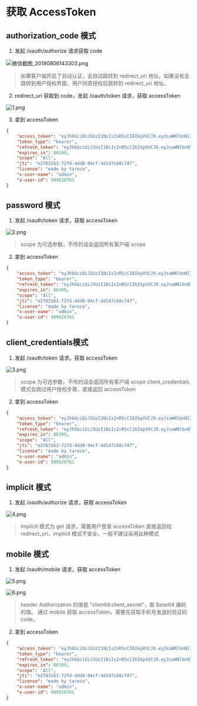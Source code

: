 # 获取 AccessToken

## authorization_code 模式

1. 发起 /oauth/authorize 请求获取 code

![微信截图_20190806143303.png](https://cdn.nlark.com/yuque/0/2019/png/193443/1565073195511-b3655988-37d0-4026-b64b-dc7d14f4ba77.png#align=left&display=inline&height=456&name=%E5%BE%AE%E4%BF%A1%E6%88%AA%E5%9B%BE_20190806143303.png&originHeight=456&originWidth=1602&size=31432&status=done&width=1602)

> 如果客户端开启了自动认证，会自动跳转到 redirect_uri 地址。如果没有会跳转到用户授权界面，用户同意授权后跳转到 redirect_uri 地址。


2. redirect_uri 获取到 code，发起 /oauth/token 请求，获取 accessToken

![1.png](https://cdn.nlark.com/yuque/0/2019/png/193443/1565073269555-cedff6fa-90f2-4f06-af66-fc9e8203d824.png#align=left&display=inline&height=500&name=1.png&originHeight=500&originWidth=1597&size=38711&status=done&width=1597)

3. 拿到 accessToken

```json
{
    "access_token": "eyJhbGciOiJSUzI1NiIsInR5cCI6IkpXVCJ9.eyJsaWNlbnNlIjoibWFkZSBieSB0YXJvY28iLCJ1c2VyX25hbWUiOiJhZG1pbiIsInNjb3BlIjpbIkFsbCJdLCJ4LXVzZXItaWQiOjkwOTYyMDc2MSwiZXhwIjoxNTY0NjQ2NzM4LCJ4LXVzZXItbmFtZSI6ImFkbWluIiwiYXV0aG9yaXRpZXMiOlsiUk9MRV9VU0VSIiwiT1BfVVNFUiJdLCJqdGkiOiJlMjc4MzE2My03MmZkLTRkZDgtOTRjZi00ZDE0N2NiOGM3NDciLCJjbGllbnRfaWQiOiI1ZDIyZWI2ZThiMGM3YmEwNjYwMTQzOTgifQ.ffMbB2IQWCKcQycuEtHxQpjjFtBc6RSfgfOkrVdzQZ6Pfptwji8dP_-nwQcKIAF-rrJeyQzpTCii45iQYj2ElmYALKqAzKxRTv4x8c6wvA0ejoaCa2oadmbEdDNy4EdDrqhNugAh4LPWdzF1V3g20nZexoPRMNjGlk9kJjAXMQoQSTYZom4AB8wWMGz7ZTP2_V3GBx5XNiKU-zXgQ33eEfxUgbg7Is65_PgIv18JTBGl-GLZ86GtvNCMre4U7xtyeNeZ3hCxRBq6lvvhri-DYXePKM6GiJCR7Y4P9216ohr4MV4f05XIy0kkOPLL_UlZar4KjP9PhIBmOEM4Yg6tmQ",
    "token_type": "bearer",
    "refresh_token": "eyJhbGciOiJSUzI1NiIsInR5cCI6IkpXVCJ9.eyJsaWNlbnNlIjoibWFkZSBieSB0YXJvY28iLCJ1c2VyX25hbWUiOiJhZG1pbiIsInNjb3BlIjpbIkFsbCJdLCJhdGkiOiJlMjc4MzE2My03MmZkLTRkZDgtOTRjZi00ZDE0N2NiOGM3NDciLCJ4LXVzZXItaWQiOjkwOTYyMDc2MSwiZXhwIjoxNTY0NjQ2NzM4LCJ4LXVzZXItbmFtZSI6ImFkbWluIiwiYXV0aG9yaXRpZXMiOlsiUk9MRV9VU0VSIiwiT1BfVVNFUiJdLCJqdGkiOiJkNWYyMWQ2Ny02YmJkLTRkMjUtODA4NS1mYjVjNjI3MGZjOTIiLCJjbGllbnRfaWQiOiI1ZDIyZWI2ZThiMGM3YmEwNjYwMTQzOTgifQ.Ts0_kRXhppkNn0yLvw9sAQkcRCVDZAQgW7uxN0yRzf5f3644fXgxEujA6iSWD9hc_HXxNty2hbLQfXXktyUpKbpeQsWmLXdVx6eTTQiUY2ktXeCXh0MazQB0pci2RvYJCLCaDEaRaXRqab1LpLW_UsRZ8WNHf-IjcdBo5t-oaSuGeMY_X1wwqugYIkyENQane7VPVY71l6EvxpGgBxaxuhyHN1uvJ9Q1kvGuOsgdqgItIIylOFu9t-VZcuhoRTs4lq2ywZIMwj3Tsp7LcwUe5NuArXK22yokAzgDlnUCB3WFCy76hKkVZX6K6sD6K5yKlPfkQ4Ghkg3LkEh-7p9o_g",
    "expires_in": 86399,
    "scope": "All",
    "jti": "e2783163-72fd-4dd8-94cf-4d147cb8c747",
    "license": "made by taroco",
    "x-user-name": "admin",
    "x-user-id": 909620761
}
```

## password 模式

1. 发起 /oauth/token 请求，获取 accessToken

![2.png](https://cdn.nlark.com/yuque/0/2019/png/193443/1565073309005-40f00b98-a0e5-44a6-91a4-7d5aa54c7e63.png#align=left&display=inline&height=498&name=2.png&originHeight=498&originWidth=1589&size=36427&status=done&width=1589)

> scope 为可选参数，不传的话会返回所有客户端 scope


2. 拿到 accessToken

```json
{
    "access_token": "eyJhbGciOiJSUzI1NiIsInR5cCI6IkpXVCJ9.eyJsaWNlbnNlIjoibWFkZSBieSB0YXJvY28iLCJ1c2VyX25hbWUiOiJhZG1pbiIsInNjb3BlIjpbIkFsbCJdLCJ4LXVzZXItaWQiOjkwOTYyMDc2MSwiZXhwIjoxNTY0NjQ2NzM4LCJ4LXVzZXItbmFtZSI6ImFkbWluIiwiYXV0aG9yaXRpZXMiOlsiUk9MRV9VU0VSIiwiT1BfVVNFUiJdLCJqdGkiOiJlMjc4MzE2My03MmZkLTRkZDgtOTRjZi00ZDE0N2NiOGM3NDciLCJjbGllbnRfaWQiOiI1ZDIyZWI2ZThiMGM3YmEwNjYwMTQzOTgifQ.ffMbB2IQWCKcQycuEtHxQpjjFtBc6RSfgfOkrVdzQZ6Pfptwji8dP_-nwQcKIAF-rrJeyQzpTCii45iQYj2ElmYALKqAzKxRTv4x8c6wvA0ejoaCa2oadmbEdDNy4EdDrqhNugAh4LPWdzF1V3g20nZexoPRMNjGlk9kJjAXMQoQSTYZom4AB8wWMGz7ZTP2_V3GBx5XNiKU-zXgQ33eEfxUgbg7Is65_PgIv18JTBGl-GLZ86GtvNCMre4U7xtyeNeZ3hCxRBq6lvvhri-DYXePKM6GiJCR7Y4P9216ohr4MV4f05XIy0kkOPLL_UlZar4KjP9PhIBmOEM4Yg6tmQ",
    "token_type": "bearer",
    "refresh_token": "eyJhbGciOiJSUzI1NiIsInR5cCI6IkpXVCJ9.eyJsaWNlbnNlIjoibWFkZSBieSB0YXJvY28iLCJ1c2VyX25hbWUiOiJhZG1pbiIsInNjb3BlIjpbIkFsbCJdLCJhdGkiOiJlMjc4MzE2My03MmZkLTRkZDgtOTRjZi00ZDE0N2NiOGM3NDciLCJ4LXVzZXItaWQiOjkwOTYyMDc2MSwiZXhwIjoxNTY0NjQ2NzM4LCJ4LXVzZXItbmFtZSI6ImFkbWluIiwiYXV0aG9yaXRpZXMiOlsiUk9MRV9VU0VSIiwiT1BfVVNFUiJdLCJqdGkiOiJkNWYyMWQ2Ny02YmJkLTRkMjUtODA4NS1mYjVjNjI3MGZjOTIiLCJjbGllbnRfaWQiOiI1ZDIyZWI2ZThiMGM3YmEwNjYwMTQzOTgifQ.Ts0_kRXhppkNn0yLvw9sAQkcRCVDZAQgW7uxN0yRzf5f3644fXgxEujA6iSWD9hc_HXxNty2hbLQfXXktyUpKbpeQsWmLXdVx6eTTQiUY2ktXeCXh0MazQB0pci2RvYJCLCaDEaRaXRqab1LpLW_UsRZ8WNHf-IjcdBo5t-oaSuGeMY_X1wwqugYIkyENQane7VPVY71l6EvxpGgBxaxuhyHN1uvJ9Q1kvGuOsgdqgItIIylOFu9t-VZcuhoRTs4lq2ywZIMwj3Tsp7LcwUe5NuArXK22yokAzgDlnUCB3WFCy76hKkVZX6K6sD6K5yKlPfkQ4Ghkg3LkEh-7p9o_g",
    "expires_in": 86399,
    "scope": "All",
    "jti": "e2783163-72fd-4dd8-94cf-4d147cb8c747",
    "license": "made by taroco",
    "x-user-name": "admin",
    "x-user-id": 909620761
}
```

## client_credentials模式

1. 发起 /oauth/token 请求，获取 accessToken

![3.png](https://cdn.nlark.com/yuque/0/2019/png/193443/1565073337950-ab1dae00-7e56-464e-8091-71463171333d.png#align=left&display=inline&height=380&name=3.png&originHeight=380&originWidth=1593&size=27271&status=done&width=1593)

> scope 为可选参数，不传的话会返回所有客户端 scope
> client_credentials 模式会跳过用户授权步骤，直接返回 accessToken


2. 拿到 accessToken

```json
{
    "access_token": "eyJhbGciOiJSUzI1NiIsInR5cCI6IkpXVCJ9.eyJsaWNlbnNlIjoibWFkZSBieSB0YXJvY28iLCJ1c2VyX25hbWUiOiJhZG1pbiIsInNjb3BlIjpbIkFsbCJdLCJ4LXVzZXItaWQiOjkwOTYyMDc2MSwiZXhwIjoxNTY0NjQ2NzM4LCJ4LXVzZXItbmFtZSI6ImFkbWluIiwiYXV0aG9yaXRpZXMiOlsiUk9MRV9VU0VSIiwiT1BfVVNFUiJdLCJqdGkiOiJlMjc4MzE2My03MmZkLTRkZDgtOTRjZi00ZDE0N2NiOGM3NDciLCJjbGllbnRfaWQiOiI1ZDIyZWI2ZThiMGM3YmEwNjYwMTQzOTgifQ.ffMbB2IQWCKcQycuEtHxQpjjFtBc6RSfgfOkrVdzQZ6Pfptwji8dP_-nwQcKIAF-rrJeyQzpTCii45iQYj2ElmYALKqAzKxRTv4x8c6wvA0ejoaCa2oadmbEdDNy4EdDrqhNugAh4LPWdzF1V3g20nZexoPRMNjGlk9kJjAXMQoQSTYZom4AB8wWMGz7ZTP2_V3GBx5XNiKU-zXgQ33eEfxUgbg7Is65_PgIv18JTBGl-GLZ86GtvNCMre4U7xtyeNeZ3hCxRBq6lvvhri-DYXePKM6GiJCR7Y4P9216ohr4MV4f05XIy0kkOPLL_UlZar4KjP9PhIBmOEM4Yg6tmQ",
    "token_type": "bearer",
    "refresh_token": "eyJhbGciOiJSUzI1NiIsInR5cCI6IkpXVCJ9.eyJsaWNlbnNlIjoibWFkZSBieSB0YXJvY28iLCJ1c2VyX25hbWUiOiJhZG1pbiIsInNjb3BlIjpbIkFsbCJdLCJhdGkiOiJlMjc4MzE2My03MmZkLTRkZDgtOTRjZi00ZDE0N2NiOGM3NDciLCJ4LXVzZXItaWQiOjkwOTYyMDc2MSwiZXhwIjoxNTY0NjQ2NzM4LCJ4LXVzZXItbmFtZSI6ImFkbWluIiwiYXV0aG9yaXRpZXMiOlsiUk9MRV9VU0VSIiwiT1BfVVNFUiJdLCJqdGkiOiJkNWYyMWQ2Ny02YmJkLTRkMjUtODA4NS1mYjVjNjI3MGZjOTIiLCJjbGllbnRfaWQiOiI1ZDIyZWI2ZThiMGM3YmEwNjYwMTQzOTgifQ.Ts0_kRXhppkNn0yLvw9sAQkcRCVDZAQgW7uxN0yRzf5f3644fXgxEujA6iSWD9hc_HXxNty2hbLQfXXktyUpKbpeQsWmLXdVx6eTTQiUY2ktXeCXh0MazQB0pci2RvYJCLCaDEaRaXRqab1LpLW_UsRZ8WNHf-IjcdBo5t-oaSuGeMY_X1wwqugYIkyENQane7VPVY71l6EvxpGgBxaxuhyHN1uvJ9Q1kvGuOsgdqgItIIylOFu9t-VZcuhoRTs4lq2ywZIMwj3Tsp7LcwUe5NuArXK22yokAzgDlnUCB3WFCy76hKkVZX6K6sD6K5yKlPfkQ4Ghkg3LkEh-7p9o_g",
    "expires_in": 86399,
    "scope": "All",
    "jti": "e2783163-72fd-4dd8-94cf-4d147cb8c747",
    "license": "made by taroco",
    "x-user-name": "admin",
    "x-user-id": 909620761
}
```

## implicit 模式

1. 发起 /oauth/authorize 请求，获取 accessToken

![4.png](https://cdn.nlark.com/yuque/0/2019/png/193443/1565073377460-1e5307b4-f8b6-47d7-ac15-eb2382edeefa.png#align=left&display=inline&height=481&name=4.png&originHeight=481&originWidth=1589&size=34248&status=done&width=1589)

> implicit 模式为 get 请求，需要用户登录
> accessToken 直接返回给 redirect_uri，implicit 模式不安全，一般不建议采用此种模式


## mobile 模式

1. 发起 /oauth/mobile 请求，获取 accessToken

![5.png](https://cdn.nlark.com/yuque/0/2019/png/193443/1565073440113-8bf06427-b9f3-4585-ad46-50b6ad6dab58.png#align=left&display=inline&height=343&name=5.png&originHeight=343&originWidth=1588&size=21871&status=done&width=1588)

![6.png](https://cdn.nlark.com/yuque/0/2019/png/193443/1565073446442-2c696cb4-0712-4aea-8e61-22ac06e11bdd.png#align=left&display=inline&height=417&name=6.png&originHeight=417&originWidth=1586&size=24425&status=done&width=1586)

> header Authorization 的值是 "clientId:client_secret"，取 Base64 编码的值。
> 通过 mobile 获取 accessToken，需要先获取手机号发送的验证码 code。


2. 拿到 accessToken

```json
{
    "access_token": "eyJhbGciOiJSUzI1NiIsInR5cCI6IkpXVCJ9.eyJsaWNlbnNlIjoibWFkZSBieSB0YXJvY28iLCJ1c2VyX25hbWUiOiJhZG1pbiIsInNjb3BlIjpbIkFsbCJdLCJ4LXVzZXItaWQiOjkwOTYyMDc2MSwiZXhwIjoxNTY0NjQ2NzM4LCJ4LXVzZXItbmFtZSI6ImFkbWluIiwiYXV0aG9yaXRpZXMiOlsiUk9MRV9VU0VSIiwiT1BfVVNFUiJdLCJqdGkiOiJlMjc4MzE2My03MmZkLTRkZDgtOTRjZi00ZDE0N2NiOGM3NDciLCJjbGllbnRfaWQiOiI1ZDIyZWI2ZThiMGM3YmEwNjYwMTQzOTgifQ.ffMbB2IQWCKcQycuEtHxQpjjFtBc6RSfgfOkrVdzQZ6Pfptwji8dP_-nwQcKIAF-rrJeyQzpTCii45iQYj2ElmYALKqAzKxRTv4x8c6wvA0ejoaCa2oadmbEdDNy4EdDrqhNugAh4LPWdzF1V3g20nZexoPRMNjGlk9kJjAXMQoQSTYZom4AB8wWMGz7ZTP2_V3GBx5XNiKU-zXgQ33eEfxUgbg7Is65_PgIv18JTBGl-GLZ86GtvNCMre4U7xtyeNeZ3hCxRBq6lvvhri-DYXePKM6GiJCR7Y4P9216ohr4MV4f05XIy0kkOPLL_UlZar4KjP9PhIBmOEM4Yg6tmQ",
    "token_type": "bearer",
    "refresh_token": "eyJhbGciOiJSUzI1NiIsInR5cCI6IkpXVCJ9.eyJsaWNlbnNlIjoibWFkZSBieSB0YXJvY28iLCJ1c2VyX25hbWUiOiJhZG1pbiIsInNjb3BlIjpbIkFsbCJdLCJhdGkiOiJlMjc4MzE2My03MmZkLTRkZDgtOTRjZi00ZDE0N2NiOGM3NDciLCJ4LXVzZXItaWQiOjkwOTYyMDc2MSwiZXhwIjoxNTY0NjQ2NzM4LCJ4LXVzZXItbmFtZSI6ImFkbWluIiwiYXV0aG9yaXRpZXMiOlsiUk9MRV9VU0VSIiwiT1BfVVNFUiJdLCJqdGkiOiJkNWYyMWQ2Ny02YmJkLTRkMjUtODA4NS1mYjVjNjI3MGZjOTIiLCJjbGllbnRfaWQiOiI1ZDIyZWI2ZThiMGM3YmEwNjYwMTQzOTgifQ.Ts0_kRXhppkNn0yLvw9sAQkcRCVDZAQgW7uxN0yRzf5f3644fXgxEujA6iSWD9hc_HXxNty2hbLQfXXktyUpKbpeQsWmLXdVx6eTTQiUY2ktXeCXh0MazQB0pci2RvYJCLCaDEaRaXRqab1LpLW_UsRZ8WNHf-IjcdBo5t-oaSuGeMY_X1wwqugYIkyENQane7VPVY71l6EvxpGgBxaxuhyHN1uvJ9Q1kvGuOsgdqgItIIylOFu9t-VZcuhoRTs4lq2ywZIMwj3Tsp7LcwUe5NuArXK22yokAzgDlnUCB3WFCy76hKkVZX6K6sD6K5yKlPfkQ4Ghkg3LkEh-7p9o_g",
    "expires_in": 86399,
    "scope": "All",
    "jti": "e2783163-72fd-4dd8-94cf-4d147cb8c747",
    "license": "made by taroco",
    "x-user-name": "admin",
    "x-user-id": 909620761
}
```

